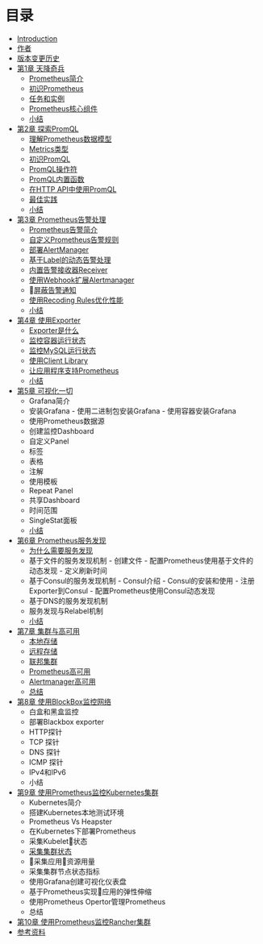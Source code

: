 # 目录

- [Introduction](README.md)
- [作者](AUTHOR.md)
- [版本变更历史](CHANGELOGS.md)
- [第1章 天降奇兵](./chapter0/README.md)
  - [Prometheus简介](./sources/why-monitor.md)
  - [初识Prometheus](./sources/prometheus-quick-start.md)
  - [任务和实例](./sources/prometheus-job-and-instance.md)
  - [Prometheus核心组件](./sources/prometheus-architecture-and-components.md)
  - [小结](./chapter0/SUMMARY.md)
- [第2章 探索PromQL](./chapter2/README.md)
  - [理解Prometheus数据模型](./sources/what-is-prometheus-metrics-and-labels.md)
  - [Metrics类型](./sources/prometheus-metrics-types.md)
  - [初识PromQL](./sources/prometheus-query-language.md)
  - [PromQL操作符](./sources/prometheus-promql-operators.md)
  - [PromQL内置函数](./sources/prometheus-promql-functions.md)
  - [在HTTP API中使用PromQL](./sources/prometheus-promql-with-http-api.md)
  - [最佳实践](./sources/prometheus-promql-best-praticase.md)
  - [小结](./chapter2/SUMMARY.md)
- [第3章 Prometheus告警处理](./chapter3/README.md)
  - [Prometheus告警简介](./sources/prometheus-alert-manager-overview.md)
  - [自定义Prometheus告警规则](./sources/prometheus-alert-rule.md)
  - [部署AlertManager](./sources/install-alert-manager.md)
  - [基于Label的动态告警处理](./sources/alert-manager-routes.md)
  - [内置告警接收器Receiver](./sources/alert-manager-with-smtp.md)
  - [使用Webhook扩展Alertmanager](./sources/alert-manager-extension-with-webhook.md)
  - [屏蔽告警通知](./sources/alert-manager-inhibit.md)
  - [使用Recoding Rules优化性能](./sources/prometheus-recoding-rules.md)
  - [小结](./chapter3/SUMMARY.md)
- [第4章 使用Exporter](./chapter5/README.md)
  - [Exporter是什么](./sources/what-is-prometheus-exporter.md)
  - [监控容器运行状态](./sources/use-prometheus-monitor-container.md)
  - [监控MySQL运行状态](./sources/use-promethues-monitor-mysql.md)
  <!-- - [监控Nginx运行状态](./sources/use-prometheus-monitor-nginx.md) -->
  <!-- [使用PrometheusRabbitMQ运行状态](./sources/use-prometheus-monitor-rabbitmq.md) -->
  - [使用Client Library](./sources/custom_metrics_with_java_sdk.md)
  - [让应用程序支持Prometheus](./sources/custom_app_support_prometheus.md)
  <!-- - 使用Pushgateway -->
  <!-- - 垮网络监控 -->
  - [小结](./chapter5/SUMMARY.md)
- [第5章 可视化一切](./chapter4/README.md)
  - Grafana简介
  - 安装Grafana
        - 使用二进制包安装Grafana
        - 使用容器安装Grafana
  - 使用Prometheus数据源
  - 创建监控Dashboard
  - 自定义Panel
  - 标签
  - 表格
  - 注解
  - 使用模板
  - Repeat Panel
  - 共享Dashboard
  - 时间范围
  - SingleStat面板
  - [小结](./chapter5/SUMMARY.md)
- [第6章 Prometheus服务发现](./chapter6/README.md)
  - [为什么需要服务发现](./sources/why-need-service-discovery.md)
  - 基于文件的服务发现机制
        - 创建文件
        - 配置Prometheus使用基于文件的动态发现
        - 定义刷新时间
  - 基于Consul的服务发现机制
        - Consul介绍
        - Consul的安装和使用
        - 注册Exporter到Consul
        - 配置Prometheus使用Consul动态发现
  - 基于DNS的服务发现机制
  - 服务发现与Relabel机制
  - [小结](./chapter6/SUMMARY.md)
- [第7章 集群与高可用](./chapter7/READMD.md)
  - [本地存储](./sources/prometheus-local-storage.md)
  - [远程存储](./sources/prometheus-remote-storage.md)
  - [联邦集群](./sources/scale-prometheus-with-federation.md)
  - [Prometheus高可用](./sources/prometheus-and-high-availability.md)
  - [Alertmanager高可用](./sources/alertmanager-high-availability.md)
  <!-- - 使用Prometheus Opertor管理Prometheus -->
  <!-- - 使用Promgen管理Prometheus -->
  <!-- - 从1.0迁移到2.0 -->
  - [总结](./chapter4/SUMMARY.md)
- [第8章 使用BlockBox监控网络](./chapter9/README.md)
  - 白盒和黑盒监控
  - 部署Blackbox exporter
  - HTTP探针
  - TCP 探针
  - DNS 探针
  - ICMP 探针
  - IPv4和IPv6
  - 小结
- [第9章 使用Prometheus监控Kubernetes集群](./chapter8/READMD.md)
  - Kubernetes简介
  - 搭建Kubernetes本地测试环境
  - Prometheus Vs Heapster
  - 在Kubernetes下部署Prometheus
  - 采集Kubelet状态
  - [采集集群状态](./sources/expose-cluster-level-metrics-with-kube-state-metrics.md)
  - 采集应用资源用量
  - 采集集群节点状态指标
  - 使用Grafana创建可视化仪表盘
  - 基于Prometheus实现应用的弹性伸缩
  - 使用Prometheus Opertor管理Prometheus
  - 总结
- [第10章 使用Prometheus监控Rancher集群](./chapter10/README.md)
- [参考资料](./REFERENCES.md)
